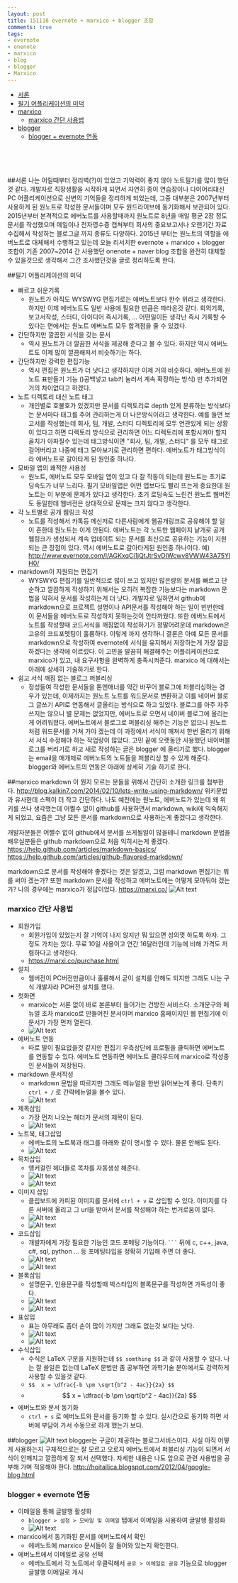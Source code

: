 ```yaml
---
layout: post
title: 151118 evernote + marxico + blogger 조합
comments: true
tags:
- evernote
- onenote
- marxico
- blog
- blogger
- Marxico
---
```


<!-- TOC -->

- [서론](#서론)
- [필기 어플리케이션의 미덕](#필기-어플리케이션의-미덕)
- [marxico](#marxico)
    - [marxico 간단 사용법](#marxico-간단-사용법)
- [blogger](#blogger)
    - [blogger + evernote 연동](#blogger--evernote-연동)

<!-- /TOC -->

<br>
<br>
<br>

##서론
나는 어릴때부터 정리벽(?)이 있었고 기억력이 좋지 않아 노트필기를 많이 했던것 같다. 개발자로 직장생활을 시작하게 되면서 자연히 종이 연습장이나 다이어리대신 PC 어플리케이션으로 신변의 기억들을 정리하게 되었는데, 그중 대부분은 2007년부터 사용하게 된 원노트로 작성한 문서들이며 모두 원드라이브에 동기화해서 보관되어 있다. 2015년부터 본격적으로 에버노트를 사용할때까지 원노트로 8년을 매일 평균 2장 정도 문서를 작성했으며 메일이나 전자영수증 캡쳐부터 회사의 중요보고서나 오랜기간 자료수집해서 작성하는 블로그글 까지 종류도 다양하다. 2015년 부터는 원노트의 역할을 에버노트로 대체해서 수행하고 있는데 오늘 리서치한 evernote + marxico + blogger 조합이 기존 2007~2014 간 사용했던 onenote + naver blog 조합을 완전히 대체할 수 있을것으로 생각해서 그간 조사했던것을 글로 정리하도록 한다.

##필기 어플리케이션의 미덕
- 빠르고 쉬운기록
	- 원노트가 아직도 WYSWYG 편집기로는 에버노트보다 한수 위라고 생각한다. 하지만 이제 에버노트도 일반 사용에 필요한 만큼은 따라온것 같다. 회의기록, 보고서작성, 스터디, 아이디어 즉시기록, ... 어떤일이든 생각난 즉시 기록할 수 있다는 면에서는 원노트 에버노트 모두 합격점을 줄 수 있겠다.
- 간단하지만 깔끔한 서식을 갖는 문서
	- 역시 원노트가 더 깔끔한 서식을 제공해 준다고 볼 수 있다. 하지만 역시 에버노트도 이제 많이 깔끔해져서 비슷하기는 하다. 
- 간단하지만 강력한 편집기능
	- 역시 편집은 원노트가 더 낫다고 생각하지만 이제 거의 비슷하다. 에버노트에 원노트 표만들기 기능 ()공백넣고 tab키 눌러서 계속 확장하는 방식) 만 추가되면 거의 차이없다고 하겠다. 
- 노트 디렉토리 대신 노트 태그
	- 개인별로 호불호가 있겠지만 문서를 디렉토리로 depth 있게 분류하는 방식보다는 문서마다 태그를 주어 관리하는게 더 나은방식이라고 생각한다. 예를 들면 보고서를 작성했는데 회사, 팀, 개발, 스터디 디렉토리에 모두 연관있게 되는 상황이 있다고 하면 디렉토리 방식으로 관리하면 어느 디렉토리에 포함시켜야 할지 골치가 아파질수 있는데 태그방식이면 "회사, 팀, 개발, 스터디" 를 모두 태그로 걸어버리고 나중에 태그 모아보기로 관리하면 편하다. 에버노트가 태그방식이라 에버노트로 갈아타게 된 원인중 하나다.
- 모바일 앱의 쾌적한 사용성
	- 원노트, 에버노트 모두 모바일 앱이 있고 다 잘 작동이 되는데 원노트는 초기로딩속도가 너무 느리다. 필기 모바일앱은 어떤 앱보다도 빨리 뜨는게 중요한데 원노트는 이 부분에 문제가 있다고 생각한다. 초기 로딩속도 느린건 원노트 웹버전도 동일한데 웹버전은 상대적으로 문제는 크지 않다고 생각한다.
- 각 노트별로 공개 웹링크 작성
	- 노트를 작성해서 카톡등 메신저로 다른사람에게 웹공개링크로 공유해야 할 일이 흔한데 원노트는 이게 안된다. 에버노트는 각 노트만 웹페이지 낱개로 공개 웹링크가 생성되서 계속 업데이트 되는 문서를 최신으로 공유하는 기능이 지원되는 큰 장점이 있다. 역시 에버노트로 갈아타게된 원인중 하나이다. 예) http://www.evernote.com/l/AGKxqCi1jQtJtrSvDIWcwv8VWW43A75YlH0/
- markdown이 지원되는 편집기
	- WYSWYG 편집기를 일반적으로 많이 쓰고 있지만 많은량의 문서를 빠르고 단순하고 깔끔하게 작성하기 위해서는 오히려 복잡한 기능보다는 markdown 문법을 익혀서 문서를 작성하는게 더 낫다. 개발자로 일하면서 github에 markdown으로 프로젝트 설명이나 API문서를 작성해야 하는 일이 빈번한데 이 문서들을 에버노트로 작성하지 못하는것이 안타까웠다. 또한 에버노트에서 노트를 작성할때 코드서식을 깨짐없이 작성하기가 정말어려운데 markdown은 고유의 코드포멧팅이 훌륭하다. 이렇게 까지 생각하니 결론은 아예 모든 문서를 markdown으로 작성하여 evernote에 서식을 유지해서 저장하는게 가장 깔끔하겠다는 생각에 이르렀다. 이 고민을 말끔히 해결해주는 어플리케이션으로 marxico가 있고, 내 요구사항을 완벽하게 충족시켜준다. marxico 에 대해서는 아래에 상세히 기술하기로 한다. 
- 쉽고 서식 깨짐 없는 블로그 퍼블리싱
	- 정성들여 작성한 문서들을 톤앤매너를 약간 바꾸어 블로그에 퍼블리싱하는 경우가 있는데, 이제까지는 원노트 노트를 워드문서로 변환하고 이를 네이버 블로그 글쓰기 API로 연동해서 글올리는 방식으로 하고 있었다. 블로그를 아주 자주쓰지는 않으니 별 문제는 없었지만, 에버노트로 오면서 네이버 블로그에 올리는게 어려워졌다. 에버노트에서 블로그로 퍼블리싱 해주는 기능은 없으니 원노트처럼 워드문서를 거쳐 가야 겠는데 이 과정에서 서식이 깨져서 한번 올리기 위해서 서식 수정해야 하는 작업량이 많았다. 고민 끝에 오랫동안 사용했던 네이버블로그를 버리기로 하고 새로 작성하는 글은 blogger 에 올리기로 했다. blogger는 email을 매개체로 에버노트의 노트들을 퍼블리싱 할 수 있게 해준다. blogger와 에버노트의 연동은 아래에 상세히 기술 하기로 한다.

##marxico
markdown 이 뭔지 모르는 분들을 위해서 간단히 소개한 링크를 첨부한다.
http://blog.kalkin7.com/2014/02/10/lets-write-using-markdown/
위키문법과 유사한데 스펙이 더 작고 간단하다. 나도 예전에는 원노트, 에버노트가 있는데 왜 위키를 쓰나 생각했는데 어쩔수 없이 github를 사용하면서 markdown, wiki에 익숙해지게 되었고, 요즘은 그냥 모든 문서를 markdown으로 사용하는게 좋겠다고 생각한다.

개발자분들은 어쩔수 없이 github에서 문서를 쓰게될일이 많을테니 markdown 문법을 배우실분들은 github markdown으로 처음 익히시는게 좋겠다.
https://help.github.com/articles/markdown-basics/
https://help.github.com/articles/github-flavored-markdown/

markdown으로 문서를 작성해야 좋겠다는 것은 알겠고, 그럼 markdown 편집기는 뭐를 써야 겠는가? 또한 markdown 문서를 작성하고 에버노트에는 어떻게 모아둬야 겠는가? 나의 경우에는 marxico가 정답이었다.
https://marxi.co/
![Alt text](./1447830286298.png)

### marxico 간단 사용법
- 회원가입
	- 회원가입이 있었는지 잘 기억이 나지 않지만 뭐 있으면 성의껏 하도록 하자. 그정도 가치는 있다. 무료 10일 사용이고 연간 16달러인데 기능에 비해 가격도 저렴하다고 생각한다. 
	- https://marxi.co/purchase.html
- 설치
	- 웹버전이 PC버전만큼이나 훌륭해서 굳이 설치를 안해도 되지만 그래도 나는 구식 개발자라 PC버전 설치를 했다. 
- 첫화면
	- marxico는 서론 없이 바로 본론부터 들어가는 건방진 서비스다. 소개문구와 메뉴얼 조차 marxico로 만들어진 문서이며 marxico 홈페이지인 웹 편집기에 이 문서가 가장 먼저 열린다.
	- ![Alt text](./1447831378033.png)
- 에버노트 연동
	- 따로 말이 필요없을것 같지만 편집기 우측상단에 프로필을 클릭하면 에버노트를 연동할 수 있다. 에버노트 연동하면 에버노트 클라우드에 marxico로 작성중인 문서들이 저장된다.
- markdown 문서작성
	- markdown 문법을 따르지만 그래도 메뉴얼을 한번 읽어보는게 좋다. 단축키 `ctrl + /` 로 간략메뉴얼을 볼수 있다.
	- ![Alt text](./1447832016015.png)
- 제목삽입
	- 가장 먼저 나오는 헤더가 문서의 제목이 된다.
	- ![Alt text](./1447832900240.png)
- 노트북, 태그삽입
	- 에버노트의 노트북과 태그를 아래와 같이 명시할 수 있다. 물론 안해도 된다.
	- ![Alt text](./1447832957077.png)
- 목차삽입
	- 앵커걸린 헤더들로 목차를 자동생성 해준다.
	- ![Alt text](./1447838944199.png)
	- ![Alt text](./1447838960484.png)
- 이미지 삽입
	- 클립보드에 카피된 이미지를 문서에 `ctrl + v` 로 삽입할 수 있다. 이미지를 다른 서버에 올리고 그 url을 받아서 문서를 작성해야 하는 번거로움이 없다.
	- ![Alt text](./1447839117366.png)
	- ![Alt text](./1447839148342.png)
- 코드삽입
	- 개발자에게 가장 필요한 기능인 코드 포메팅 기능이다. ` ``` ` 뒤에 c, c++, java, c#, sql, python ... 등 포메팅타입을 정확히 기입해 주면 더 좋다. 
	- ![Alt text](./1447839283371.png)
	- ![Alt text](./1447839307099.png)
- 블록삽입
	- 설명문구, 인용문구를 작성할때 박스타입의 블록문구를 작성하면 가독성이 좋다.
	- ![Alt text](./1447839373659.png)
	- ![Alt text](./1447839386102.png)
- 표삽입
	- 표는 아무래도 좀더 손이 많이 가지만 그래도 없는것 보다는 낫다.
	- ![Alt text](./1447839437245.png)
	- ![Alt text](./1447839448141.png)
- 수식삽입
	- 수식은 LaTeX 구문을 지원하는데 `$$ somthing $$` 과 같이 사용할 수 있다. 나는 잘 쓸일은 없는데 LaTeX 문법만 좀 공부하면 과학기술 분야에서도 강력하게 사용할 수 있을것 같다.
	- ` $$	x = \dfrac{-b \pm \sqrt{b^2 - 4ac}}{2a} $$ `
	- $$	x = \dfrac{-b \pm \sqrt{b^2 - 4ac}}{2a} $$
- 에버노트와 문서 동기화
	- `ctrl + s` 로 에버노트와 문서를 동기화 할 수 있다. 실시간으로 동기화 하면 서버에 부담이 가서 수동으로 하게 했는가 보다.


##blogger
![Alt text](./1447840553214.png)
blogger는 구글이 제공하는 블로그서비스이다. 사실 아직 어떻게 사용하는지 구체적으로는 잘 모르고 오로지 에버노트에서 퍼블리싱 기능이 되면서 서식이 안깨지고 깔끔하게 잘 되서 선택했다. 자세한 내용은 나도 앞으로 관련 사용법을 공부해 가며 적응해야 한다.
http://hoitallica.blogspot.com/2012/04/google-blog.html

### blogger + evernote 연동
- 이메일을 통해 글발행 활성화
	- ` blogger > 설정 > 모바일 및 이메일 ` 탭에서 이메일을 사용하여 글발행 활성화
	- ![Alt text](./1447841135746.png)
- marxico에서 동기화된 문서를 에버노트에서 확인
	- 에버노트에 marxico 문서들이 잘 들어와 있는지 확인한다.
- 에버노트에서 이메일로 공유 선택
	- 에버노트에서 각 노트에서 우클릭해서 `공유 > 이메일로 공유` 기능으로 blogger 글발행 이메일로 게시



